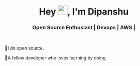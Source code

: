 <h1 align="center">Hey  <img src="https://github.com/TheDudeThatCode/TheDudeThatCode/blob/master/Assets/Hi.gif" width="30">,  I'm Dipanshu</h1>
<h3 align="center">Open Source Enthusiast | Devops | AWS | </h3>
<br>

🔸I do open source.

🔹A fellow developer who loves learning by doing. 
